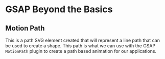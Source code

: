 # GSAP Beyond the Basics

## Motion Path

This is a path SVG element created that will represent a line path that can be used to create a shape. This path is what we can use with the GSAP `MotionPath` plugin to create a path based animation for our applications.